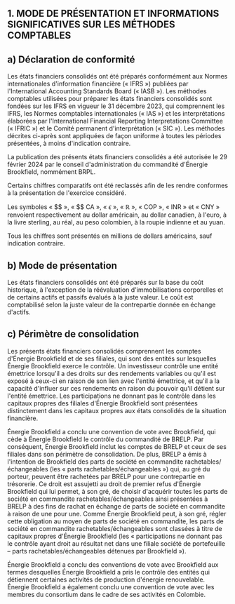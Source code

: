 ## 1. MODE DE PRÉSENTATION ET INFORMATIONS SIGNIFICATIVES SUR LES MÉTHODES COMPTABLES

## a) Déclaration de conformité

Les états financiers consolidés ont été préparés conformément aux Normes internationales d'information financière (« IFRS ») publiées par l'International Accounting Standards Board (« IASB »). Les méthodes comptables utilisées pour préparer les états financiers consolidés sont fondées sur les IFRS en vigueur le 31 décembre 2023, qui comprennent les IFRS, les Normes comptables internationales (« IAS ») et les interprétations élaborées par l'International Financial Reporting Interpretations Committee (« IFRIC ») et le Comité permanent d'interprétation (« SIC »). Les méthodes décrites ci-après sont appliquées de façon uniforme à toutes les périodes présentées, à moins d'indication contraire.

La publication des présents états financiers consolidés a été autorisée le 29 février 2024 par le conseil d'administration du commandité d'Énergie Brookfield, nommément BRPL.

Certains chiffres comparatifs ont été reclassés afin de les rendre conformes à la présentation de l'exercice considéré.

Les symboles «  $\$  », «  $\$  CA », «  $\epsilon$  », «  $\mathbb{R}$  », « COP », « INR » et « CNY » renvoient respectivement au dollar américain, au dollar canadien, à l'euro, à la livre sterling, au réal, au peso colombien, à la roupie indienne et au yuan.

Tous les chiffres sont présentés en millions de dollars américains, sauf indication contraire.

## b) Mode de présentation

Les états financiers consolidés ont été préparés sur la base du coût historique, à l'exception de la réévaluation d'immobilisations corporelles et de certains actifs et passifs évalués à la juste valeur. Le coût est comptabilisé selon la juste valeur de la contrepartie donnée en échange d'actifs.

## c) Périmètre de consolidation

Les présents états financiers consolidés comprennent les comptes d'Énergie Brookfield et de ses filiales, qui sont des entités sur lesquelles Énergie Brookfield exerce le contrôle. Un investisseur contrôle une entité émettrice lorsqu'il a des droits sur des rendements variables ou qu'il est exposé à ceux-ci en raison de son lien avec l'entité émettrice, et qu'il a la capacité d'influer sur ces rendements en raison du pouvoir qu'il détient sur l'entité émettrice. Les participations ne donnant pas le contrôle dans les capitaux propres des filiales d'Énergie Brookfield sont présentées distinctement dans les capitaux propres aux états consolidés de la situation financière.

Énergie Brookfield a conclu une convention de vote avec Brookfield, qui cède à Énergie Brookfield le contrôle du commandité de BRELP. Par conséquent, Énergie Brookfield inclut les comptes de BRELP et ceux de ses filiales dans son périmètre de consolidation. De plus, BRELP a émis à l'intention de Brookfield des parts de société en commandite rachetables/échangeables (les « parts rachetables/échangeables ») qui, au gré du porteur, peuvent être rachetées par BRELP pour une contrepartie en trésorerie. Ce droit est assujetti au droit de premier refus d'Énergie Brookfield qui lui permet, à son gré, de choisir d'acquérir toutes les parts de société en commandite rachetables/échangeables ainsi présentées à BRELP à des fins de rachat en échange de parts de société en commandite à raison de une pour une. Comme Énergie Brookfield peut, à son gré, régler cette obligation au moyen de parts de société en commandite, les parts de société en commandite rachetables/échangeables sont classées à titre de capitaux propres d'Énergie Brookfield (les « participations ne donnant pas le contrôle ayant droit au résultat net dans une filiale société de portefeuille – parts rachetables/échangeables détenues par Brookfield »).

Énergie Brookfield a conclu des conventions de vote avec Brookfield aux termes desquelles Énergie Brookfield a pris le contrôle des entités qui détiennent certaines activités de production d'énergie renouvelable. Énergie Brookfield a également conclu une convention de vote avec les membres du consortium dans le cadre de ses activités en Colombie.